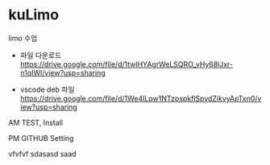 # kuLimo
limo 수업
- 파일 다운로드
https://drive.google.com/file/d/1twlHYAgrWeLSQRO_vHy68lJxr-n1qIWl/view?usp=sharing

- vscode deb 파일
https://drive.google.com/file/d/1We4ILpw1NTzpspkflSpvdZikvyApTxn0/view?usp=sharing

AM
TEST, Install

PM
GITHUB Setting

vfvfvf
sdasasd
saad